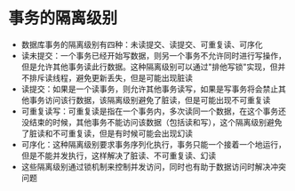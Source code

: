 # 事务的隔离级别
- 数据库事务的隔离级别有四种：未读提交、读提交、可重复读、可序化
- 读未提交：一个事务已经开始写数据，则另一个事务不允许同时进行写操作，但是允许其他事务读此行数据。这种隔离级别可以通过"排他写锁"实现，但并不排斥读线程，避免更新丢失，但是可能出现脏读
- 读提交：如果是一个读事务，则允许其他事务读写，如果是写事务将会禁止其他事务访问该行数据，该隔离级别避免了脏读，但是可能出现不可重复读
- 可重复读写：可重复读是指在一个事务内，多次读同一个数据，在这个事务还没结束的时候，其他事务不能访问该数据（包括读和写），这个隔离级别避免了脏读和不可重复读，但是有时候可能会出现幻读
- 可序化：这种隔离级别要求事务序列化执行，事务只能一个接着一个地运行，但是不能并发执行，这样解决了脏读、不可重复读、幻读
- 这些隔离级别通过锁机制来控制并发访问，同时也有助于数据访问时解决冲突问题